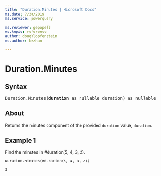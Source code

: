 ```yaml
---
title: "Duration.Minutes | Microsoft Docs"
ms.date: 7/30/2019
ms.service: powerquery

ms.reviewer: gepopell
ms.topic: reference
author: dougklopfenstein
ms.author: bezhan

---
```

# Duration.Minutes

## Syntax

<pre>
Duration.Minutes(<b>duration</b> as nullable duration) as nullable number
</pre>
  
## About  
Returns the minutes component of the provided `duration` value, `duration`.

## Example 1
Find the minutes in #duration(5, 4, 3, 2).

```powerquery-m
Duration.Minutes(#duration(5, 4, 3, 2))
```

`3`
